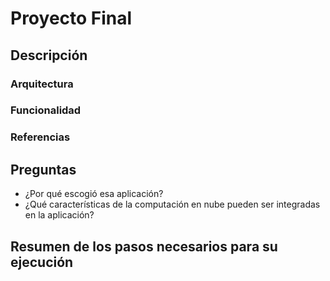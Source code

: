 # Proyecto Final

## Descripción

### Arquitectura

### Funcionalidad

### Referencias

## Preguntas

- ¿Por qué escogió esa aplicación?
- ¿Qué características de la computación en nube pueden ser integradas en la aplicación?

## Resumen de los pasos necesarios para su ejecución
